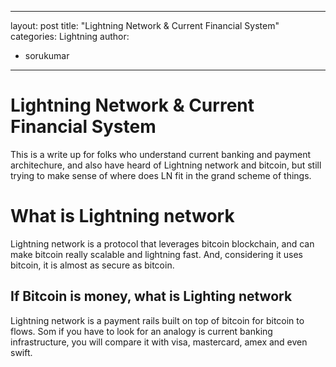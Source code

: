 
---
layout: post
title: "Lightning Network & Current Financial System"
categories: Lightning
author:
- sorukumar
---

# Lightning Network & Current Financial System

This is a write up for folks who understand current banking and payment architechure, and also have heard of Lightning network and bitcoin, but still trying to make sense of where does LN fit in the grand scheme of things.


# What is Lightning network

Lightning network is a protocol that leverages bitcoin blockchain, and can make bitcoin really scalable and lightning fast. And, considering it uses bitcoin, it is almost as secure as bitcoin.

## If Bitcoin is money, what is Lighting network

Lightning network is a payment rails built on top of bitcoin for bitcoin to flows. Som if you have to look for an analogy is current banking infrastructure, you will compare it with visa, mastercard, amex and even swift.
<!--stackedit_data:
eyJoaXN0b3J5IjpbODk0NDg5NjhdfQ==
-->